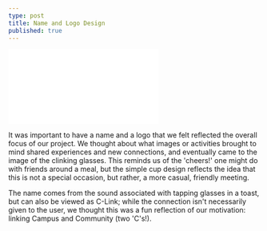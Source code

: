 ```yaml
---
type: post
title: Name and Logo Design
published: true
---
```


![logo](/img/big_logo.IMG)


It was important to have a name and a logo that we felt reflected the overall focus of our project. We thought about what images or activities brought to mind shared experiences and new connections, and eventually came to the image of the clinking glasses. This reminds us of the 'cheers!' one might do with friends around a meal, but the simple cup design reflects the idea that this is not a special occasion, but rather, a more casual, friendly meeting. 

The name comes from the sound associated with tapping glasses in a toast, but can also be viewed as C-Link; while the connection isn't necessarily given to the user, we thought this was a fun reflection of our motivation: linking Campus and Community (two 'C's!).
